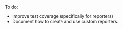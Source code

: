 To do:

* Improve test coverage (specifically for reporters)
* Document how to create and use custom reporters.
